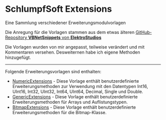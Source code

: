 # SchlumpfSoft Extensions

Eine Sammlung verschiedener Erweiterungsmodulvorlagen

Die Anregung für die Vorlagen stammen aus dem etwas älteren 
[GitHub-Repository **VBNetSnippets** von **ElektroStudios**](https://github.com/ElektroStudios/VBNetSnippets)

Die Vorlagen wurden von mir angepasst, teilweise verändert und mit Kommentaren versehen.
Desweiternen habe ich eigene Methoden hinzugefügt.

---

Folgende Erweiterungsvorlagen sind enthalten:

- [NumericExtensions](./NumericExtensions/NumericExtensions.md) - Diese Vorlage enthält benutzerdefinierte Erweiterungsmethoden zur Verwendung mit den Datentypen Int16, UInt16, Int32, UInt32, Int64, UInt64, Decimal, Single und Double.
- [GenericExtensions](./GenericExtensions/GenericExtensions.md) - Diese Vorlage enthält benutzerdefinierte Erweiterungsmethoden für Arrays und Auflistungstypen.
- [BitmapExtensions](./BitmapExtensions/BitmapExtensions.md) - Diese Vorlage enthält benutzerdefinierte Erweiterungsmethoden für die Bitmap-Klasse.
